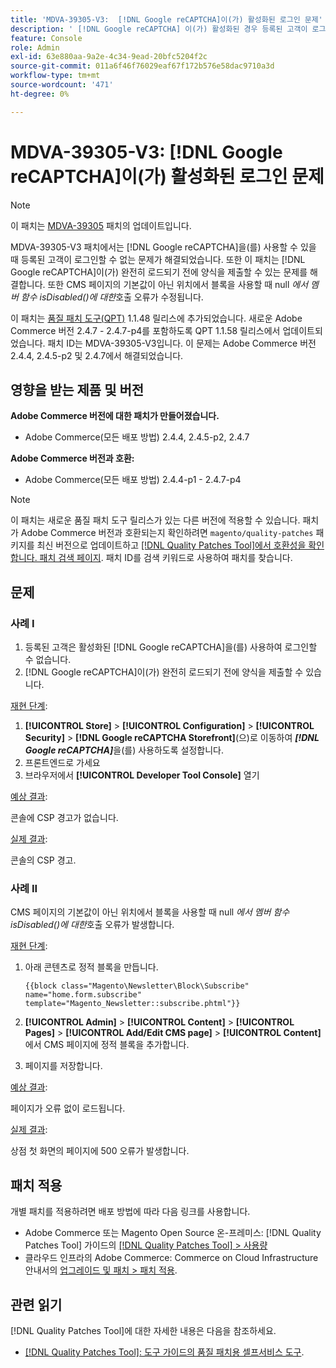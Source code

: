 ```yaml
---
title: 'MDVA-39305-V3:  [!DNL Google reCAPTCHA]이(가) 활성화된 로그인 문제'
description: ' [!DNL Google reCAPTCHA] 이(가) 활성화된 경우 등록된 고객이 로그인할 수 없는 Adobe Commerce 문제를 해결하려면 MDVA-39305-V3 패치를 적용합니다. 또한 이 패치는  [!DNL Google reCAPTCHA] 완전히 로드되기 전에 양식을 제출할 수 있는 문제도 해결합니다. 또한 CMS 페이지에서 블록이 기본값이 아닌 위치에 사용될 때 null*에서 멤버 함수 isDisabled()에 대한 *호출 오류가 수정됩니다.'
feature: Console
role: Admin
exl-id: 63e880aa-9a2e-4c34-9ead-20bfc5204f2c
source-git-commit: 011a6f46f76029eaf67f172b576e58dac9710a3d
workflow-type: tm+mt
source-wordcount: '471'
ht-degree: 0%

---
```


# MDVA-39305-V3: [!DNL Google reCAPTCHA]이(가) 활성화된 로그인 문제

>[!NOTE]
>
>이 패치는 [MDVA-39305](/help/tools/quality-patches-tool/patches-available-in-qpt/v1-1-1/mdva-39305-login-issues-with-enabled-google-recaptcha.md) 패치의 업데이트입니다.

MDVA-39305-V3 패치에서는 [!DNL Google reCAPTCHA]을(를) 사용할 수 있을 때 등록된 고객이 로그인할 수 없는 문제가 해결되었습니다. 또한 이 패치는 [!DNL Google reCAPTCHA]이(가) 완전히 로드되기 전에 양식을 제출할 수 있는 문제를 해결합니다. 또한 CMS 페이지의 기본값이 아닌 위치에서 블록을 사용할 때 null *에서 멤버 함수 isDisabled()에 대한*&#x200B;호출 오류가 수정됩니다.

이 패치는 [품질 패치 도구(QPT)](https://experienceleague.adobe.com/ko/docs/commerce-operations/tools/quality-patches-tool/quality-patches-tool-to-self-serve-quality-patches) 1.1.48 릴리스에 추가되었습니다. 새로운 Adobe Commerce 버전 2.4.7 - 2.4.7-p4를 포함하도록 QPT 1.1.58 릴리스에서 업데이트되었습니다. 패치 ID는 MDVA-39305-V3입니다. 이 문제는 Adobe Commerce 버전 2.4.4, 2.4.5-p2 및 2.4.7에서 해결되었습니다.

## 영향을 받는 제품 및 버전

**Adobe Commerce 버전에 대한 패치가 만들어졌습니다.**

* Adobe Commerce(모든 배포 방법) 2.4.4, 2.4.5-p2, 2.4.7

**Adobe Commerce 버전과 호환:**

* Adobe Commerce(모든 배포 방법) 2.4.4-p1 - 2.4.7-p4

>[!NOTE]
>
>이 패치는 새로운 품질 패치 도구 릴리스가 있는 다른 버전에 적용할 수 있습니다. 패치가 Adobe Commerce 버전과 호환되는지 확인하려면 `magento/quality-patches` 패키지를 최신 버전으로 업데이트하고 [[!DNL Quality Patches Tool]에서 호환성을 확인합니다. 패치 검색 페이지](https://experienceleague.adobe.com/ko/docs/commerce-operations/tools/quality-patches-tool/quality-patches-tool-to-self-serve-quality-patches). 패치 ID를 검색 키워드로 사용하여 패치를 찾습니다.

## 문제

### 사례 I

1. 등록된 고객은 활성화된 [!DNL Google reCAPTCHA]을(를) 사용하여 로그인할 수 없습니다.
1. [!DNL Google reCAPTCHA]이(가) 완전히 로드되기 전에 양식을 제출할 수 있습니다.

<u>재현 단계</u>:

1. **[!UICONTROL Store]** > **[!UICONTROL Configuration]** > **[!UICONTROL Security]** > **[!DNL Google reCAPTCHA Storefront]**(으)로 이동하여 ***[!DNL Google reCAPTCHA]***&#x200B;을(를) 사용하도록 설정합니다.
1. 프론트엔드로 가세요
1. 브라우저에서 **[!UICONTROL Developer Tool Console]** 열기

<u>예상 결과</u>:

콘솔에 CSP 경고가 없습니다.

<u>실제 결과</u>:

콘솔의 CSP 경고.

### 사례 II

CMS 페이지의 기본값이 아닌 위치에서 블록을 사용할 때 null *에서 멤버 함수 isDisabled()에 대한*&#x200B;호출 오류가 발생합니다.

<u>재현 단계</u>:

1. 아래 콘텐츠로 정적 블록을 만듭니다.

   ```
   {{block class="Magento\Newsletter\Block\Subscribe" name="home.form.subscribe"
   template="Magento_Newsletter::subscribe.phtml"}}
   ```

1. **[!UICONTROL Admin]** > **[!UICONTROL Content]** > **[!UICONTROL Pages]** > **[!UICONTROL Add/Edit CMS page]** > **[!UICONTROL Content]**&#x200B;에서 CMS 페이지에 정적 블록을 추가합니다.
1. 페이지를 저장합니다.

<u>예상 결과</u>:

페이지가 오류 없이 로드됩니다.

<u>실제 결과</u>:

상점 첫 화면의 페이지에 500 오류가 발생합니다.

## 패치 적용

개별 패치를 적용하려면 배포 방법에 따라 다음 링크를 사용합니다.

* Adobe Commerce 또는 Magento Open Source 온-프레미스: [!DNL Quality Patches Tool] 가이드의 [[!DNL Quality Patches Tool] > 사용량](/help/tools/quality-patches-tool/usage.md)
* 클라우드 인프라의 Adobe Commerce: Commerce on Cloud Infrastructure 안내서의 [업그레이드 및 패치 > 패치 적용](https://experienceleague.adobe.com/docs/commerce-cloud-service/user-guide/develop/upgrade/apply-patches.html?lang=ko).

## 관련 읽기

[!DNL Quality Patches Tool]에 대한 자세한 내용은 다음을 참조하세요.

* [[!DNL Quality Patches Tool]: 도구 가이드의 품질 패치용 셀프서비스 도구](/help/tools/quality-patches-tool/quality-patches-tool-to-self-serve-quality-patches.md).
